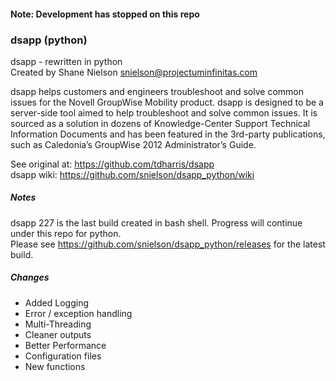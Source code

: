#### Note: Development has stopped on this repo

### dsapp (python)
dsapp - rewritten in python<br />
Created by Shane Nielson <snielson@projectuminfinitas.com><br />

dsapp helps customers and engineers troubleshoot and solve common issues for the Novell GroupWise Mobility product. dsapp is designed to be a server-side tool aimed to help troubleshoot and solve common issues. It is sourced as a solution in dozens of Knowledge-Center Support Technical Information Documents and has been featured in the 3rd-party publications, such as Caledonia’s GroupWise 2012 Administrator’s Guide.

See original at: <https://github.com/tdharris/dsapp><br />
dsapp wiki: <https://github.com/snielson/dsapp_python/wiki>

##### Notes
dsapp 227 is the last build created in bash shell. Progress will continue under this repo for python.<br />
Please see https://github.com/snielson/dsapp_python/releases for the latest build.

##### Changes
* Added Logging
* Error / exception handling
* Multi-Threading
* Cleaner outputs
* Better Performance
* Configuration files
* New functions
